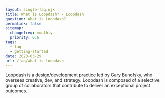 ```yaml
--- 
layout: single-faq.njk
title: What is Loopdash? - Loopdash
question: What is Loopdash?
permalink: false
sitemap:
  changefreq: monthly
  priority: 0.6
tags:
  - faq
  - getting-started
date: 2023-03-29
url: /faq/what-is-loopdash
---
```


<p>Loopdash is a design/development practice led by Gary Bunofsky, who oversees creative, dev, and strategy. Loopdash is composed of a selective group of collaborators that contribute to deliver an exceptional project outcomes.
</p>